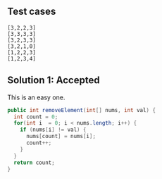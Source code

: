 ## Test cases
```
[3,2,2,3]
[3,3,3,3]
[3,2,3,3]
[3,2,1,0]
[1,2,2,3]
[1,2,3,4]
```

## Solution 1: Accepted

This is an easy one. 

```java
public int removeElement(int[] nums, int val) {
  int count = 0;
  for(int i  = 0; i < nums.length; i++) {
    if (nums[i] != val) {
      nums[count] = nums[i];
      count++;
    }
  }
  return count;
}
```
